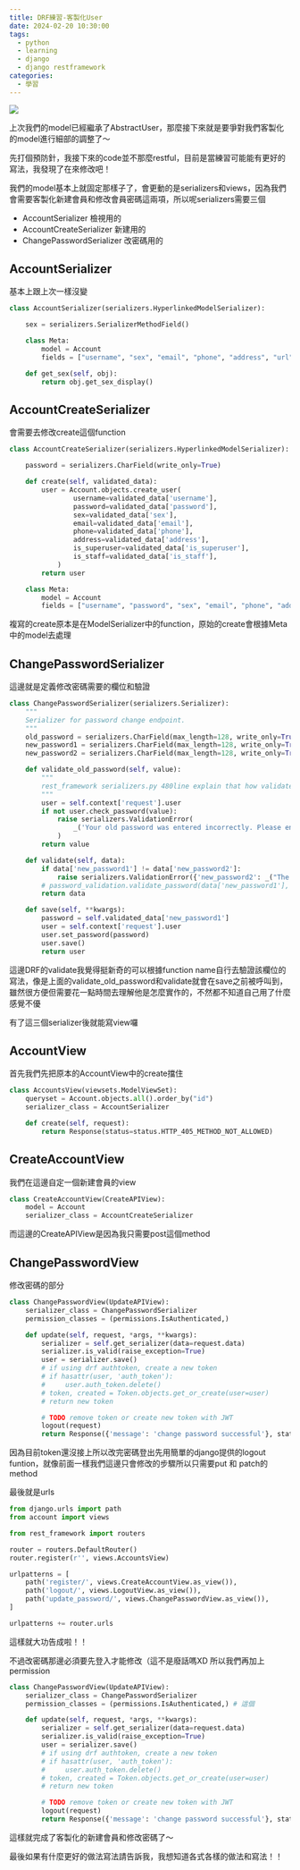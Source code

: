 ```yaml
---
title: DRF練習-客製化User
date: 2024-02-20 10:30:00
tags: 
  - python
  - learning
  - django
  - django restframework
categories:
  - 學習
---
```


![](images/2024-02-20DRF練習-客製化User/0_WJlWpRWfueF3fiXG.webp)

上次我們的model已經繼承了AbstractUser，那麼接下來就是要爭對我們客製化的model進行細部的調整了～

先打個預防針，我接下來的code並不那麼restful，目前是當練習可能能有更好的寫法，我發現了在來修改吧！

我們的model基本上就固定那樣子了，會更動的是serializers和views，因為我們會需要客製化新建會員和修改會員密碼這兩項，所以呢serializers需要三個

+ AccountSerializer 檢視用的
+ AccountCreateSerializer 新建用的
+ ChangePasswordSerializer 改密碼用的

## AccountSerializer
基本上跟上次一樣沒變

```py
class AccountSerializer(serializers.HyperlinkedModelSerializer):

    sex = serializers.SerializerMethodField()

    class Meta:
        model = Account
        fields = ["username", "sex", "email", "phone", "address", "url", "is_superuser", "is_staff"]

    def get_sex(self, obj):
        return obj.get_sex_display()
```

## AccountCreateSerializer
會需要去修改create這個function

```py
class AccountCreateSerializer(serializers.HyperlinkedModelSerializer):

    password = serializers.CharField(write_only=True)

    def create(self, validated_data):
        user = Account.objects.create_user(
                username=validated_data['username'],
                password=validated_data['password'],
                sex=validated_data['sex'],
                email=validated_data['email'],
                phone=validated_data['phone'],
                address=validated_data['address'],
                is_superuser=validated_data['is_superuser'],
                is_staff=validated_data['is_staff'],
            )
        return user

    class Meta:
        model = Account
        fields = ["username", "password", "sex", "email", "phone", "address", "url", "is_superuser", "is_staff"]
```

複寫的create原本是在ModelSerializer中的function，原始的create會根據Meta中的model去處理

## ChangePasswordSerializer
這邊就是定義修改密碼需要的欄位和驗證

```py
class ChangePasswordSerializer(serializers.Serializer):
    """
    Serializer for password change endpoint.
    """
    old_password = serializers.CharField(max_length=128, write_only=True, required=True)
    new_password1 = serializers.CharField(max_length=128, write_only=True, required=True)
    new_password2 = serializers.CharField(max_length=128, write_only=True, required=True)

    def validate_old_password(self, value):
        """
        rest_framework serializers.py 480line explain that how validate_method works
        """
        user = self.context['request'].user
        if not user.check_password(value):
            raise serializers.ValidationError(
                _('Your old password was entered incorrectly. Please enter it again.')
            )
        return value

    def validate(self, data):
        if data['new_password1'] != data['new_password2']:
            raise serializers.ValidationError({'new_password2': _("The two password fields didn't match.")})
        # password_validation.validate_password(data['new_password1'], self.context['request'].user)
        return data

    def save(self, **kwargs):
        password = self.validated_data['new_password1']
        user = self.context['request'].user
        user.set_password(password)
        user.save()
        return user
```

這邊DRF的validate我覺得挺新奇的可以根據function name自行去驗證該欄位的寫法，像是上面的validate_old_password和validate就會在save之前被呼叫到，雖然很方便但需要花一點時間去理解他是怎麼實作的，不然都不知道自己用了什麼感覺不優


有了這三個serializer後就能寫view囉


## AccountView
首先我們先把原本的AccountView中的create擋住

```py
class AccountsView(viewsets.ModelViewSet):
    queryset = Account.objects.all().order_by("id")
    serializer_class = AccountSerializer

    def create(self, request):
        return Response(status=status.HTTP_405_METHOD_NOT_ALLOWED)
```

## CreateAccountView
我們在這邊自定一個新建會員的view

```py
class CreateAccountView(CreateAPIView):
    model = Account
    serializer_class = AccountCreateSerializer
```

而這邊的CreateAPIView是因為我只需要post這個method

## ChangePasswordView
修改密碼的部分
```py
class ChangePasswordView(UpdateAPIView):
    serializer_class = ChangePasswordSerializer
    permission_classes = (permissions.IsAuthenticated,)

    def update(self, request, *args, **kwargs):
        serializer = self.get_serializer(data=request.data)
        serializer.is_valid(raise_exception=True)
        user = serializer.save()
        # if using drf authtoken, create a new token 
        # if hasattr(user, 'auth_token'):
        #     user.auth_token.delete()
        # token, created = Token.objects.get_or_create(user=user)
        # return new token

        # TODO remove token or create new token with JWT
        logout(request)
        return Response({'message': 'change password successful'}, status=status.HTTP_200_OK)
```

因為目前token還沒接上所以改完密碼登出先用簡單的django提供的logout funtion，就像前面一樣我們這邊只會修改的步驟所以只需要put 和 patch的method


最後就是urls
```py
from django.urls import path
from account import views

from rest_framework import routers

router = routers.DefaultRouter()
router.register(r'', views.AccountsView)

urlpatterns = [
    path('register/', views.CreateAccountView.as_view()),
    path('logout/', views.LogoutView.as_view()),
    path('update_password/', views.ChangePasswordView.as_view()),
]

urlpatterns += router.urls
```

這樣就大功告成啦！！

不過改密碼那邊必須要先登入才能修改（這不是廢話嗎XD
所以我們再加上permission

```py
class ChangePasswordView(UpdateAPIView):
    serializer_class = ChangePasswordSerializer
    permission_classes = (permissions.IsAuthenticated,) # 這個

    def update(self, request, *args, **kwargs):
        serializer = self.get_serializer(data=request.data)
        serializer.is_valid(raise_exception=True)
        user = serializer.save()
        # if using drf authtoken, create a new token 
        # if hasattr(user, 'auth_token'):
        #     user.auth_token.delete()
        # token, created = Token.objects.get_or_create(user=user)
        # return new token

        # TODO remove token or create new token with JWT
        logout(request)
        return Response({'message': 'change password successful'}, status=status.HTTP_200_OK)
```

這樣就完成了客製化的新建會員和修改密碼了～

最後如果有什麼更好的做法寫法請告訴我，我想知道各式各樣的做法和寫法！！